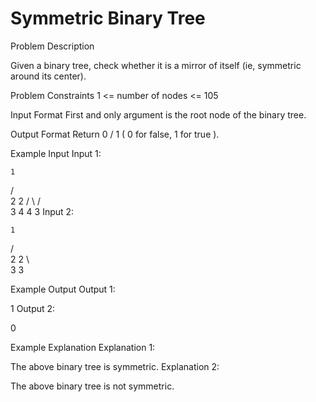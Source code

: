 # Symmetric Binary Tree


Problem Description
 

Given a binary tree, check whether it is a mirror of itself (ie, symmetric around its center).



Problem Constraints
1 <= number of nodes <= 105



Input Format
First and only argument is the root node of the binary tree.



Output Format
Return 0 / 1 ( 0 for false, 1 for true ).



Example Input
Input 1:

    1
   / \
  2   2
 / \ / \
3  4 4  3
Input 2:

    1
   / \
  2   2
   \   \
   3    3


Example Output
Output 1:

 1
Output 2:

 0


Example Explanation
Explanation 1:

 The above binary tree is symmetric. 
Explanation 2:

The above binary tree is not symmetric.